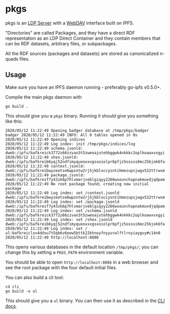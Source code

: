 # pkgs

pkgs is an [LDP Server](https://www.w3.org/TR/ldp/) with a [WebDAV](https://en.wikipedia.org/wiki/WebDAV) interface built on IPFS.

"Directories" are called Packages, and they have a direct RDF representation as an LDP Direct Container and they contain members that can be RDF datasets, arbitrary files, or subpackages.

All the RDF sources (packages and datasets) are stored as canonicalized n-quads files.

## Usage

Make sure you have an IPFS daemon running - preferably go-ipfs v0.5.0+.

Compile the main pkgs daemon with

```
go build .
```

This should give you a `pkgs` binary. Running it should give you something like this:

```
2020/05/12 11:22:49 Opening badger database at /tmp/pkgs/badger
badger 2020/05/12 11:22:49 INFO: All 0 tables opened in 0s
2020/05/12 11:22:49 Opening indices
2020/05/12 11:22:49 Log index: init /tmp/pkgs/indices/log
2020/05/12 11:22:49 schema.jsonld:	 dweb:/ipfs/bafkreick3772z66zzvan3t5zweoajutehbggwk4nkkkc2oplkoawxvxgyi
2020/05/12 11:22:49 shex.jsonld:	 dweb:/ipfs/bafkreib6yqj52ndfimyqueoxxxgsxoiolpr6pfjz5ossxi6mc25bjok6fa
2020/05/12 11:22:49 context.jsonld:	 dweb:/ipfs/bafkreibwyzeetse6wpzntw2rj5jkblxccysntihmezupsjwgx532ttrwxm
2020/05/12 11:22:49 package.jsonld:	 dweb:/ipfs/bafkreif7y43zk6p7hlvmarjveblgiqyy2266wxounchapnakmuxdjqdpam
2020/05/12 11:22:49 No root package found; creating new initial package
2020/05/12 11:22:49 Log index: set /context.jsonld dweb:/ipfs/bafkreibwyzeetse6wpzntw2rj5jkblxccysntihmezupsjwgx532ttrwxm
2020/05/12 11:22:49 Log index: set /package.jsonld dweb:/ipfs/bafkreif7y43zk6p7hlvmarjveblgiqyy2266wxounchapnakmuxdjqdpam
2020/05/12 11:22:49 Log index: set /schema.jsonld dweb:/ipfs/bafkreick3772z66zzvan3t5zweoajutehbggwk4nkkkc2oplkoawxvxgyi
2020/05/12 11:22:49 Log index: set /shex.jsonld dweb:/ipfs/bafkreib6yqj52ndfimyqueoxxxgsxoiolpr6pfjz5ossxi6mc25bjok6fa
2020/05/12 11:22:49 Log index: set / ul:bafkreiclxv4ddxu7t5qb6v6eew5bttk22khnoyfnyyurwlftlrnyiaygvy#c14n0
2020/05/12 11:22:49 http://localhost:8086

```

This opens various databases in the default location `/tmp/pkgs/`; you can change this by setting a `PKGS_PATH` environment variable.

You should be able to open `http://localhost:8086` in a web browser and see the root package with the four default initial files.

You can also build a cli tool:

```
cd cli
go build -o ul
```

This should give you a `ul` binary. You can then use it as described in the [CLI docs](CLI.md).

